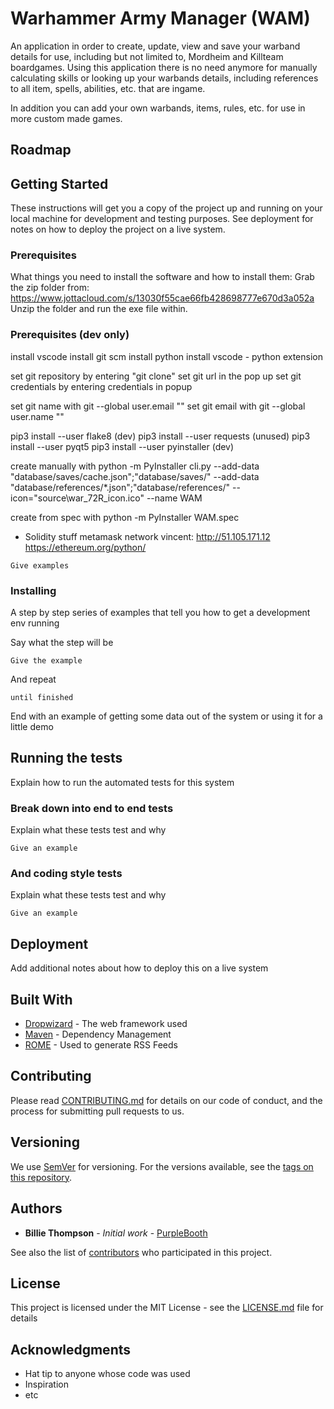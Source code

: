 # Warhammer Army Manager (WAM)

An application in order to create, update, view and save your warband details for use, including but not limited to, Mordheim and Killteam boardgames. Using this application there is no need anymore for manually calculating skills or looking up your warbands details, including references to all item, spells, abilities, etc. that are ingame.

In addition you can add your own warbands, items, rules, etc. for use in more custom made games.

## Roadmap

## Getting Started

These instructions will get you a copy of the project up and running on your local machine for development and testing purposes. See deployment for notes on how to deploy the project on a live system.

### Prerequisites

What things you need to install the software and how to install them:
Grab the zip folder from: https://www.jottacloud.com/s/13030f55cae66fb428698777e670d3a052a
Unzip the folder and run the exe file within.

### Prerequisites (dev only)

install vscode
install git scm
install python
install vscode - python extension

set git repository by entering "git clone"
set git url in the pop up
set git credentials by entering credentials in popup

set git name with git --global user.email ""
set git email with git --global user.name ""

pip3 install --user flake8 (dev)
pip3 install --user requests (unused)
pip3 install --user pyqt5
pip3 install --user pyinstaller (dev)

create manually with 
        python -m PyInstaller cli.py --add-data "database/saves/cache.json";"database/saves/" --add-data "database/references/*.json";"database/references/" --icon="source\war_72R_icon.ico" --name WAM
        <!-- python -m PyInstaller cli.py --add-data "database/saves/cache.json";"database/saves/" --add-data "database/references/*.json";"database/references/" --icon="source\war_72R_icon.ico" --name WAM_OF --onefile -->

create from spec with 
        python -m PyInstaller WAM.spec
        <!-- python -m PyInstaller WAM_OF.spec -->

- Solidity stuff
        metamask network vincent: http://51.105.171.12
        https://ethereum.org/python/
```
Give examples
```

### Installing

A step by step series of examples that tell you how to get a development env running

Say what the step will be

```
Give the example
```

And repeat

```
until finished
```

End with an example of getting some data out of the system or using it for a little demo

## Running the tests

Explain how to run the automated tests for this system

### Break down into end to end tests

Explain what these tests test and why

```
Give an example
```

### And coding style tests

Explain what these tests test and why

```
Give an example
```

## Deployment

Add additional notes about how to deploy this on a live system

## Built With

* [Dropwizard](http://www.dropwizard.io/1.0.2/docs/) - The web framework used
* [Maven](https://maven.apache.org/) - Dependency Management
* [ROME](https://rometools.github.io/rome/) - Used to generate RSS Feeds

## Contributing

Please read [CONTRIBUTING.md](https://gist.github.com/PurpleBooth/b24679402957c63ec426) for details on our code of conduct, and the process for submitting pull requests to us.

## Versioning

We use [SemVer](http://semver.org/) for versioning. For the versions available, see the [tags on this repository](https://github.com/your/project/tags). 

## Authors

* **Billie Thompson** - *Initial work* - [PurpleBooth](https://github.com/PurpleBooth)

See also the list of [contributors](https://github.com/your/project/contributors) who participated in this project.

## License

This project is licensed under the MIT License - see the [LICENSE.md](LICENSE.md) file for details

## Acknowledgments

* Hat tip to anyone whose code was used
* Inspiration
* etc

